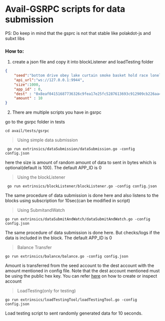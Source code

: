 # Avail-GSRPC scripts for data submission

PS: Do keep in mind that the gsprc is not that stable like polakdot-js and subxt libs

### How to: 

1. create a json file and copy it into blockListener and loadTesting folder 

```json
{
    "seed":"bottom drive obey lake curtain smoke basket hold race lonely fit walk//Alice",
    "api_url":"ws://127.0.0.1:9944",
    "size":1000,
    "app_id" : 0,
    "dest" : "0x8eaf04151687736326c9fea17e25fc5287613693c912909cb226aa4794f26a48",
    "amount" : 10
}
```

2. There are multiple scripts you have in gsrpc

go to the gsrpc folder in tests 

```
cd avail/tests/gsrpc
```

> Using simple data submission 

``` 
 go run extrinsics/dataSubmission/dataSubmission.go -config config.json
```
here the size is amount of random amount of data to sent in bytes which is optional(default is 100). The default APP_ID is 0

>Using the blockListener

```
 go run extrinsics/blockListener/blockListener.go -config config.json
 ```
The same procedure of data submission is done here and also listens to the blocks using subscription for 10sec(can be modified in script)

>Using SubmitandWatch

```
go run extrinsics/dataSubmitAndWatch/dataSubmitAndWatch.go -config config.json
```
The same procedure of data submission is done here. But checks/logs if the data is included in the block. The default APP_ID is 0

>Balance Transfer

```
go run extrinsics/balance/balance.go -config config.json
```

Amount is transferred from the seed account to the dest account with the amount mentioned in config file. Note that the dest account mentioned must be using the public hex key. 
You can refer [here](https://docs.substrate.io/tutorials/build-a-blockchain/add-trusted-nodes/#generate-your-account-and-keys) on how to create or inspect account 

>LoadTesting(only for testing)

```
go run extrinsics/loadTestingTool/loadTestingTool.go -config config.json
```
Load testing script to sent randomly generated data for 10 seconds.


